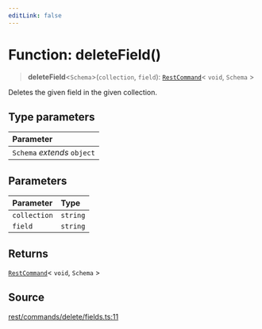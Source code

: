 ```yaml
---
editLink: false
---
```


# Function: deleteField()

> **deleteField**\<`Schema`\>(`collection`, `field`): [`RestCommand`](../interfaces/interface.RestCommand.md)\< `void`,
> `Schema` \>

Deletes the given field in the given collection.

## Type parameters

| Parameter                   |
| :-------------------------- |
| `Schema` _extends_ `object` |

## Parameters

| Parameter    | Type     |
| :----------- | :------- |
| `collection` | `string` |
| `field`      | `string` |

## Returns

[`RestCommand`](../interfaces/interface.RestCommand.md)\< `void`, `Schema` \>

## Source

[rest/commands/delete/fields.ts:11](https://github.com/directus/directus/blob/7789a6c53/sdk/src/rest/commands/delete/fields.ts#L11)
